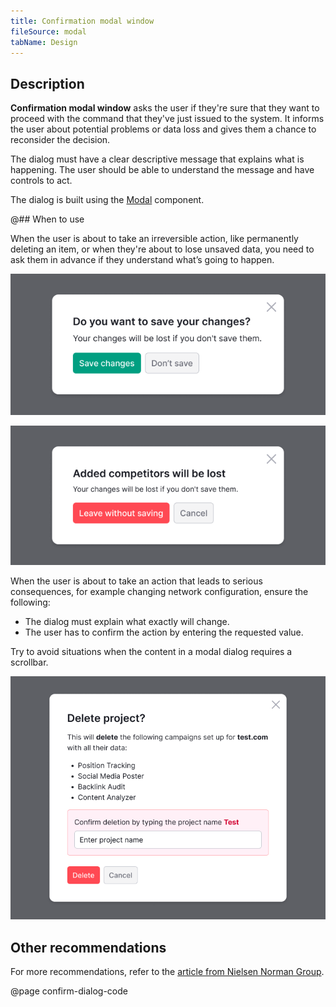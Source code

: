```yaml
---
title: Confirmation modal window
fileSource: modal
tabName: Design
---
```


## Description

**Confirmation modal window** asks the user if they're sure that they want to proceed with the command that they've just issued to the system. It informs the user about potential problems or data loss and gives them a chance to reconsider the decision.

The dialog must have a clear descriptive message that explains what is happening. The user should be able to understand the message and have controls to act.

The dialog is built using the [Modal](/components/modal/) component.

@## When to use

When the user is about to take an irreversible action, like permanently deleting an item, or when they're about to lose unsaved data, you need to ask them in advance if they understand what’s going to happen.

![](static/confirm-dialog-save.png)

![](static/confirm-dialog-delete.png)

When the user is about to take an action that leads to serious consequences, for example changing network configuration, ensure the following:

- The dialog must explain what exactly will change.
- The user has to confirm the action by entering the requested value.

Try to avoid situations when the content in a modal dialog requires a scrollbar.

![](static/confirm-dialog-large.png)

## Other recommendations

For more recommendations, refer to the [article from Nielsen Norman Group](https://www.nngroup.com/articles/confirmation-dialog/).

@page confirm-dialog-code
